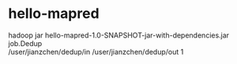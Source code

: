 # hello-mapred

hadoop jar hello-mapred-1.0-SNAPSHOT-jar-with-dependencies.jar job.Dedup \
/user/jianzchen/dedup/in /user/jianzchen/dedup/out 1
